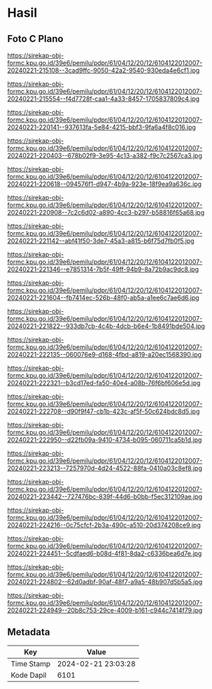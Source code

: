 # Hasil

## Foto C Plano

https://sirekap-obj-formc.kpu.go.id/39e6/pemilu/pdpr/61/04/12/20/12/6104122012007-20240221-215108--3cad9ffc-9050-42a2-9540-930eda4e6cf1.jpg

https://sirekap-obj-formc.kpu.go.id/39e6/pemilu/pdpr/61/04/12/20/12/6104122012007-20240221-215554--f4d7728f-caa1-4a33-8457-1705837809c4.jpg

https://sirekap-obj-formc.kpu.go.id/39e6/pemilu/pdpr/61/04/12/20/12/6104122012007-20240221-220141--937613fa-5e84-4215-bbf3-9fa6a4f8c016.jpg

https://sirekap-obj-formc.kpu.go.id/39e6/pemilu/pdpr/61/04/12/20/12/6104122012007-20240221-220403--678b02f9-3e95-4c13-a382-f9c7c2567ca3.jpg

https://sirekap-obj-formc.kpu.go.id/39e6/pemilu/pdpr/61/04/12/20/12/6104122012007-20240221-220618--094576f1-d947-4b9a-923e-18f9ea9a636c.jpg

https://sirekap-obj-formc.kpu.go.id/39e6/pemilu/pdpr/61/04/12/20/12/6104122012007-20240221-220908--7c2c6d02-a890-4cc3-b297-b58816f65a68.jpg

https://sirekap-obj-formc.kpu.go.id/39e6/pemilu/pdpr/61/04/12/20/12/6104122012007-20240221-221142--abf41f50-3de7-45a3-a815-b6f75d7fb0f5.jpg

https://sirekap-obj-formc.kpu.go.id/39e6/pemilu/pdpr/61/04/12/20/12/6104122012007-20240221-221346--e7851314-7b5f-49ff-94b9-8a72b9ac9dc8.jpg

https://sirekap-obj-formc.kpu.go.id/39e6/pemilu/pdpr/61/04/12/20/12/6104122012007-20240221-221604--fb7414ec-526b-48f0-ab5a-a1ee6c7ae6d6.jpg

https://sirekap-obj-formc.kpu.go.id/39e6/pemilu/pdpr/61/04/12/20/12/6104122012007-20240221-221822--933db7cb-4c4b-4dcb-b6e4-1b8491bde504.jpg

https://sirekap-obj-formc.kpu.go.id/39e6/pemilu/pdpr/61/04/12/20/12/6104122012007-20240221-222135--060076e9-d168-4fbd-a819-a20ec1568390.jpg

https://sirekap-obj-formc.kpu.go.id/39e6/pemilu/pdpr/61/04/12/20/12/6104122012007-20240221-222321--b3cd17ed-fa50-40e4-a08b-76f6bf606e5d.jpg

https://sirekap-obj-formc.kpu.go.id/39e6/pemilu/pdpr/61/04/12/20/12/6104122012007-20240221-222708--d90f9f47-cb1b-423c-af5f-50c624bdc8d5.jpg

https://sirekap-obj-formc.kpu.go.id/39e6/pemilu/pdpr/61/04/12/20/12/6104122012007-20240221-222950--d22fb09a-9410-4734-b095-060711ca5b1d.jpg

https://sirekap-obj-formc.kpu.go.id/39e6/pemilu/pdpr/61/04/12/20/12/6104122012007-20240221-223213--7257970d-4d24-4522-88fa-0410a03c8ef8.jpg

https://sirekap-obj-formc.kpu.go.id/39e6/pemilu/pdpr/61/04/12/20/12/6104122012007-20240221-223442--727476bc-839f-44d6-b0bb-f5ec312109ae.jpg

https://sirekap-obj-formc.kpu.go.id/39e6/pemilu/pdpr/61/04/12/20/12/6104122012007-20240221-224216--0c75cfcf-2b3a-490c-a510-20d374208ce9.jpg

https://sirekap-obj-formc.kpu.go.id/39e6/pemilu/pdpr/61/04/12/20/12/6104122012007-20240221-224451--5cdfaed6-b08d-4f81-8da2-c6336bea6d7e.jpg

https://sirekap-obj-formc.kpu.go.id/39e6/pemilu/pdpr/61/04/12/20/12/6104122012007-20240221-224802--62d0adbf-90af-48f7-a9a5-48b907d5b5a5.jpg

https://sirekap-obj-formc.kpu.go.id/39e6/pemilu/pdpr/61/04/12/20/12/6104122012007-20240221-224949--20b8c753-29ce-4009-b161-c944c7414f79.jpg


## Metadata

| Key        | Value               |
| ---------- | ------------------- |
| Time Stamp | 2024-02-21 23:03:28 |
| Kode Dapil | 6101                |



